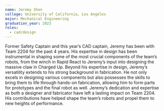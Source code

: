 ```yaml
---
name: Jeremy Shen
college: University of California, Los Angeles
major: Mechanical Engineering
graduation_year: 2023
roles:
  - cad/design
---
```

Former Safety Captain and this year’s CAD captain, Jeremy has been with Team 2204 for the past 4 years. His expertise in design has been instrumental in shaping some of the most crucial components of the team’s robots, from the winch in Rapid React to Jeremy’s input into designing the massive claw in Charged Up. Beyond his expertise in design, Jeremy’s versatility extends to his strong background in fabrication. He not only excels in designing various components but also possesses the skills to bring them to life through hands-on fabrication, allowing him to form parts for prototypes and the final robot as well. Jeremy’s dedication and expertise as both a designer and fabricator have left a lasting impact on Team 2204. His contributions have helped shape the team’s robots and propel them to new heights of performance.